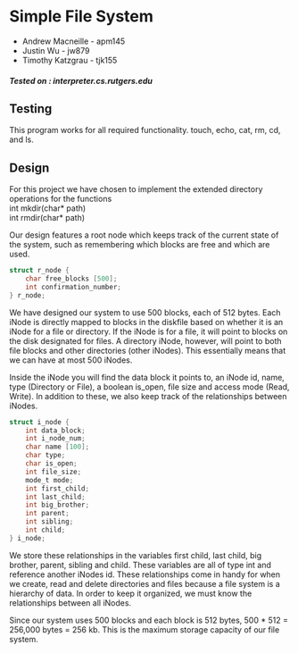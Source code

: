 # Simple File System


* Andrew Macneille - apm145
* Justin Wu - jw879
* Timothy Katzgrau - tjk155

##### Tested on : interpreter.cs.rutgers.edu


## Testing
This program works for all required functionality. touch, echo, cat, rm, cd, and ls.

## Design
For this project we have chosen to implement the extended directory operations for the functions <br>
int mkdir(char* path) <br>
int rmdir(char* path)

Our design features a root node which keeps track of the current state of the system, such as remembering which blocks are free and which are used.


```c
struct r_node {
    char free_blocks [500];
    int confirmation_number;
} r_node;
```

We have designed our system to use 500 blocks, each of 512 bytes.  Each iNode is directly mapped to blocks in the diskfile based on whether it is an iNode for a file or directory.  If the iNode is for a file, it will point to blocks on the disk designated for files. A directory iNode, however, will point to both file blocks and other directories (other iNodes).  This essentially means that we can have at most 500 iNodes.

Inside the iNode you will find the data block it points to, an iNode id, name, type (Directory or File), a boolean is_open, file size and access mode (Read, Write). In addition to these, we also keep track of the relationships between iNodes.

```c
struct i_node {
    int data_block;
    int i_node_num;
    char name [100];
    char type;
    char is_open;
    int file_size;
    mode_t mode;
    int first_child;
    int last_child;
    int big_brother;
    int parent;
    int sibling;
    int child;
} i_node;
```

We store these relationships in the variables  first child, last child, big brother, parent, sibling and child. These variables are all of type int and reference another iNodes id.  These relationships come in handy for when we create, read and delete directories and files because a file system is a hierarchy of data.  In order to keep it organized, we must know the relationships between all iNodes.

Since our system uses 500 blocks and each block is 512 bytes, 500 * 512 = 256,000 bytes = 256 kb. This is the maximum storage capacity of our file system.
